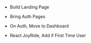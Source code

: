 - Build Landing Page
- Bring Auth Pages
- On Auth, Move to Dashboard

- React JoyRide, Add if First Time User
<!--  -->